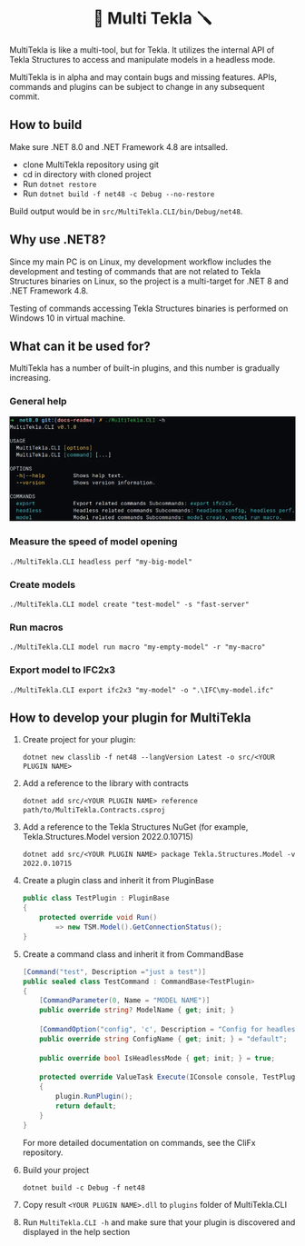<h1 align="center"> 🔧 Multi Tekla 🪛</h1>

MultiTekla is like a multi-tool, but for Tekla.
It utilizes the internal API of Tekla Structures
to access and manipulate models in a headless mode.

MultiTekla is in alpha and may contain bugs and missing features.
APIs, commands and plugins can be subject to change in any subsequent commit.

## How to build

Make sure .NET 8.0 and .NET Framework 4.8 are intsalled.

- clone MultiTekla repository using git
- cd in directory with cloned project
- Run `dotnet restore`
- Run `dotnet build -f net48 -c Debug --no-restore`

Build output would be in `src/MultiTekla.CLI/bin/Debug/net48`.

## Why use .NET8?

Since my main PC is on Linux, my development workflow
includes the development and testing of commands
that are not related to Tekla Structures binaries on Linux,
so the project is a multi-target for .NET 8 and .NET Framework 4.8.

Testing of commands accessing Tekla Structures binaries
is performed on Windows 10 in virtual machine.

## What can it be used for?

MultiTekla has a number of built-in plugins, and this number is gradually increasing.

### General help

![general help](./assets/readme/general-help.webp)

### Measure the speed of model opening

```shell
./MultiTekla.CLI headless perf "my-big-model"
```

### Create models

```shell
./MultiTekla.CLI model create "test-model" -s "fast-server"
```

### Run macros

```shell
./MultiTekla.CLI model run macro "my-empty-model" -r "my-macro"
```

### Export model to IFC2x3

```shell
./MultiTekla.CLI export ifc2x3 "my-model" -o ".\IFC\my-model.ifc"
```

## How to develop your plugin for MultiTekla

1. Create project for your plugin:

    ```shell
    dotnet new classlib -f net48 --langVersion Latest -o src/<YOUR PLUGIN NAME>
    ```

2. Add a reference to the library with contracts

    ```shell
    dotnet add src/<YOUR PLUGIN NAME> reference path/to/MultiTekla.Contracts.csproj
    ```

3. Add a reference to the Tekla Structures NuGet
(for example, Tekla.Structures.Model version 2022.0.10715)

    ```shell
    dotnet add src/<YOUR PLUGIN NAME> package Tekla.Structures.Model -v 2022.0.10715
    ```

4. Create a plugin class and inherit it from PluginBase

    ```csharp
    public class TestPlugin : PluginBase
    {
        protected override void Run()
            => new TSM.Model().GetConnectionStatus();
    }
    ```

5. Create a command class and inherit it from CommandBase

    ```csharp
    [Command("test", Description ="just a test")]
    public sealed class TestCommand : CommandBase<TestPlugin>
    {
        [CommandParameter(0, Name = "MODEL NAME")]
        public override string? ModelName { get; init; }

        [CommandOption("config", 'c', Description = "Config for headless run")]
        public override string ConfigName { get; init; } = "default";

        public override bool IsHeadlessMode { get; init; } = true;

        protected override ValueTask Execute(IConsole console, TestPlugin plugin)
        {
            plugin.RunPlugin();
            return default;
        }
    }
    ```

    For more detailed documentation on commands, see the CliFx repository.

6. Build your project

    ```shell
    dotnet build -c Debug -f net48
    ```

7. Copy result `<YOUR PLUGIN NAME>.dll` to `plugins` folder of MultiTekla.CLI

8. Run `MultiTekla.CLI -h` and make sure that your plugin is discovered
and displayed in the help section

